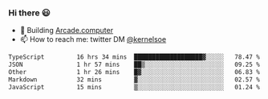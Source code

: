### Hi there 😃

- 🔨 Building [Arcade.computer](https://arcade.computer)
- 📫 How to reach me: twitter DM [@kernelsoe](https://twitter.com/kernelsoe)

<!--START_SECTION:waka-->

```txt
TypeScript         16 hrs 34 mins  ███████████████████▓░░░░░   78.47 %
JSON               1 hr 57 mins    ██▒░░░░░░░░░░░░░░░░░░░░░░   09.25 %
Other              1 hr 26 mins    █▓░░░░░░░░░░░░░░░░░░░░░░░   06.83 %
Markdown           32 mins         ▓░░░░░░░░░░░░░░░░░░░░░░░░   02.57 %
JavaScript         15 mins         ▒░░░░░░░░░░░░░░░░░░░░░░░░   01.24 %
```

<!--END_SECTION:waka-->
